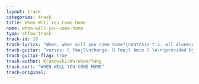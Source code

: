 ```yaml
---
layout: track
categories: track
title: When Will You Come Home
name: when-will-you-come-home
type: ahfow_track
track-id: 16
track-lyrics: "When, when will you come home?\nWatchin t.v. all alone\nWatchin Kojak on my own\nStarin at the wall\nAnd waitin for your call\nWhen, when will you come home?\n\nNow, I'm crawlin on the floor\nMakin noises like a dog\nMakin noises you can't hear\nStarin at the wall\nAnd waitin for your call\nWhen, when will you come home?"
track-guitar: "verses: C Fmaj7\nchange: D Fmaj7 Amin C \n\n(provided by brad)"
track-guitar-flag: true
track-author: Krukowski/Wareham/Yang
track-sort: "WHEN WILL YOU COME HOME"
track-original: 
---
```

